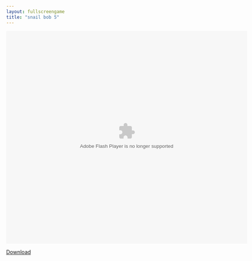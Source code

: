 ```yaml
---
layout: fullscreengame
title: "snail bob 5"
---
```


<object width="100" height="100">
    <embed src="Snail_Bob_5.swf" flashvars="" base="" quality="high" allowscriptaccess="always" allowfullscreen="true" bgcolor="" wmode="window" width="650" height="575" type="application/x-shockwave-flash" pluginspage="http://www.macromedia.com/go/getflashplayer">
</object>

<br>

<a href="Snail_Bob_5.swf" download class="btn btn-secondary">Download</a>
